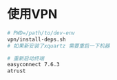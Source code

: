 # 使用VPN

```bash
# PWD=/path/to/dev-env
vpn/install-deps.sh
# 如果新安装了xquartz 需要重启一下机器

# 重新启动终端
easyconnect 7.6.3
atrust
```
